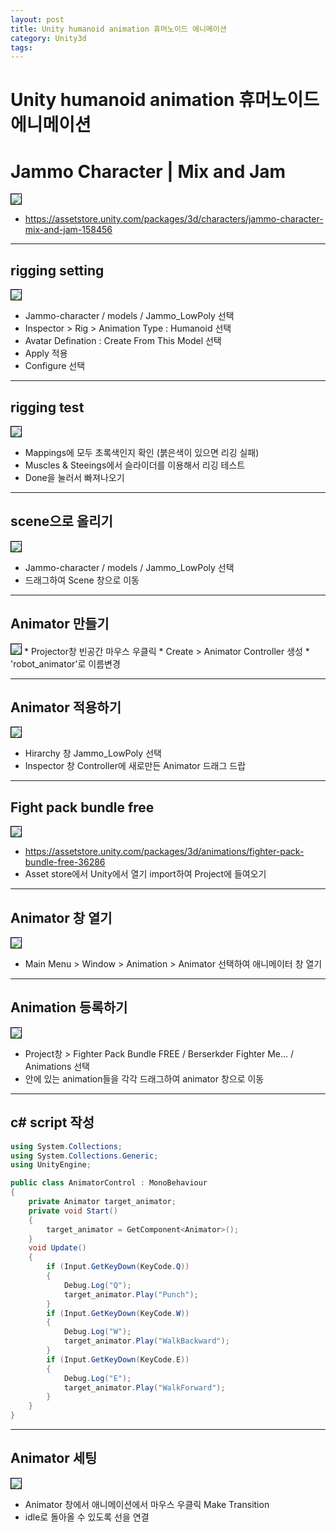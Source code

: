 ```yaml
---
layout: post
title: Unity humanoid animation 휴머노이드 에니메이션
category: Unity3d
tags:
---
```


# Unity humanoid animation 휴머노이드 에니메이션
# Jammo Character | Mix and Jam
<img style='border:solid 1px black;' src="https://image.onethelab.com/resized/1716161741.jpg" />

* <https://assetstore.unity.com/packages/3d/characters/jammo-character-mix-and-jam-158456>

---

## rigging setting
<img style='border:solid 1px black;' src="https://image.onethelab.com/resized/1716161863.jpg" />

* Jammo-character / models / Jammo_LowPoly 선택
* Inspector > Rig > Animation Type : Humanoid 선택
* Avatar Defination : Create From This Model 선택
* Apply 적용
* Configure 선택

---

## rigging test
<img style='border:solid 1px black;' src="https://image.onethelab.com/resized/1715830791.jpg" />

* Mappings에 모두 초록색인지 확인 (붉은색이 있으면 리깅 실패)
* Muscles & Steeings에서 슬라이더를 이용해서 리깅 테스트
* Done을 눌러서 빠져나오기

---

## scene으로 올리기
<img style='border:solid 1px black;' src="https://image.onethelab.com/resized/1716162143.jpg" />

* Jammo-character / models / Jammo_LowPoly 선택
* 드래그하여 Scene 창으로 이동

---

## Animator 만들기  
<img style='border:solid 1px black;' src="https://image.onethelab.com/resized/1715830816.jpg" />
* Projector창 빈공간 마우스 우클릭
* Create > Animator Controller 생성
* 'robot_animator'로 이름변경

---

## Animator 적용하기
<img style='border:solid 1px black;' src="https://image.onethelab.com/resized/1716162226.jpg" />

* Hirarchy 창 Jammo_LowPoly 선택
* Inspector 창 Controller에 새로만든 Animator 드래그 드랍

---

## Fight pack bundle free
<img style='border:solid 1px black;' src="https://image.onethelab.com/resized/1715830840.jpg" />

* <https://assetstore.unity.com/packages/3d/animations/fighter-pack-bundle-free-36286>
* Asset store에서 Unity에서 열기 import하여 Project에 들여오기

---

## Animator 창 열기
<img style='border:solid 1px black;' src="https://image.onethelab.com/resized/1715830850.jpg" />

* Main Menu > Window > Animation > Animator 선택하여 애니메이터 창 열기

---

## Animation 등록하기
<img style='border:solid 1px black;' src="https://image.onethelab.com/resized/1715830863.jpg" />

* Project창 > Fighter Pack Bundle FREE / Berserkder Fighter Me... / Animations 선택
* 안에 있는 animation들을 각각 드래그하여 animator 창으로 이동

---

## c# script 작성
```c#
using System.Collections;
using System.Collections.Generic;
using UnityEngine;

public class AnimatorControl : MonoBehaviour
{
    private Animator target_animator;
    private void Start()
    {
        target_animator = GetComponent<Animator>();
    }
    void Update()
    {
        if (Input.GetKeyDown(KeyCode.Q))
        {
            Debug.Log("Q");
            target_animator.Play("Punch");
        }
        if (Input.GetKeyDown(KeyCode.W))
        {
            Debug.Log("W");
            target_animator.Play("WalkBackward");
        }
        if (Input.GetKeyDown(KeyCode.E))
        {
            Debug.Log("E");
            target_animator.Play("WalkForward");
        }
    }
}
```

---

## Animator 세팅
<img style='border:solid 1px black;' src="https://image.onethelab.com/resized/1715830879.jpg" />

* Animator 창에서 애니메이션에서 마우스 우클릭 Make Transition
* idle로 돌아올 수 있도록 선을 연결